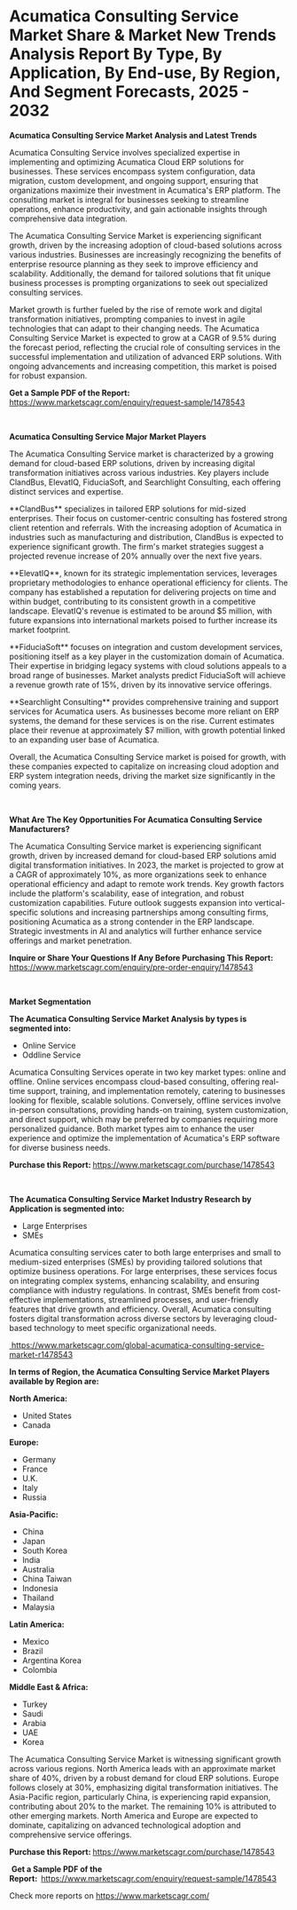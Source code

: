 <p><h1>Acumatica Consulting Service Market Share & Market New Trends Analysis Report By Type, By Application, By End-use, By Region, And Segment Forecasts, 2025 - 2032</h1></p><p><strong>Acumatica Consulting Service Market Analysis and Latest Trends</strong></p>
<p><p>Acumatica Consulting Service involves specialized expertise in implementing and optimizing Acumatica Cloud ERP solutions for businesses. These services encompass system configuration, data migration, custom development, and ongoing support, ensuring that organizations maximize their investment in Acumatica's ERP platform. The consulting market is integral for businesses seeking to streamline operations, enhance productivity, and gain actionable insights through comprehensive data integration.</p><p>The Acumatica Consulting Service Market is experiencing significant growth, driven by the increasing adoption of cloud-based solutions across various industries. Businesses are increasingly recognizing the benefits of enterprise resource planning as they seek to improve efficiency and scalability. Additionally, the demand for tailored solutions that fit unique business processes is prompting organizations to seek out specialized consulting services.</p><p>Market growth is further fueled by the rise of remote work and digital transformation initiatives, prompting companies to invest in agile technologies that can adapt to their changing needs. The Acumatica Consulting Service Market is expected to grow at a CAGR of 9.5% during the forecast period, reflecting the crucial role of consulting services in the successful implementation and utilization of advanced ERP solutions. With ongoing advancements and increasing competition, this market is poised for robust expansion.</p></p>
<p><strong>Get a Sample PDF of the Report:&nbsp;</strong> <a href="https://www.marketscagr.com/enquiry/request-sample/1478543?utm_campaign=3099&utm_medium=2&utm_source=Github&utm_content=ia&utm_term=23032025&utm_id=acumatica-consulting-service">https://www.marketscagr.com/enquiry/request-sample/1478543</a></p>
<p>&nbsp;</p>
<p><strong>Acumatica Consulting Service Major Market Players</strong></p>
<p><p>The Acumatica Consulting Service market is characterized by a growing demand for cloud-based ERP solutions, driven by increasing digital transformation initiatives across various industries. Key players include ClandBus, ElevatIQ, FiduciaSoft, and Searchlight Consulting, each offering distinct services and expertise.</p><p>**ClandBus** specializes in tailored ERP solutions for mid-sized enterprises. Their focus on customer-centric consulting has fostered strong client retention and referrals. With the increasing adoption of Acumatica in industries such as manufacturing and distribution, ClandBus is expected to experience significant growth. The firm's market strategies suggest a projected revenue increase of 20% annually over the next five years.</p><p>**ElevatIQ**, known for its strategic implementation services, leverages proprietary methodologies to enhance operational efficiency for clients. The company has established a reputation for delivering projects on time and within budget, contributing to its consistent growth in a competitive landscape. ElevatIQ's revenue is estimated to be around $5 million, with future expansions into international markets poised to further increase its market footprint.</p><p>**FiduciaSoft** focuses on integration and custom development services, positioning itself as a key player in the customization domain of Acumatica. Their expertise in bridging legacy systems with cloud solutions appeals to a broad range of businesses. Market analysts predict FiduciaSoft will achieve a revenue growth rate of 15%, driven by its innovative service offerings.</p><p>**Searchlight Consulting** provides comprehensive training and support services for Acumatica users. As businesses become more reliant on ERP systems, the demand for these services is on the rise. Current estimates place their revenue at approximately $7 million, with growth potential linked to an expanding user base of Acumatica.</p><p>Overall, the Acumatica Consulting Service market is poised for growth, with these companies expected to capitalize on increasing cloud adoption and ERP system integration needs, driving the market size significantly in the coming years.</p></p>
<p>&nbsp;</p>
<p><strong>What Are The Key Opportunities For Acumatica Consulting Service Manufacturers?</strong></p>
<p><p>The Acumatica Consulting Service market is experiencing significant growth, driven by increased demand for cloud-based ERP solutions amid digital transformation initiatives. In 2023, the market is projected to grow at a CAGR of approximately 10%, as more organizations seek to enhance operational efficiency and adapt to remote work trends. Key growth factors include the platform's scalability, ease of integration, and robust customization capabilities. Future outlook suggests expansion into vertical-specific solutions and increasing partnerships among consulting firms, positioning Acumatica as a strong contender in the ERP landscape. Strategic investments in AI and analytics will further enhance service offerings and market penetration.</p></p>
<p><strong>Inquire or Share Your Questions If Any Before Purchasing This Report:</strong> <a href="https://www.marketscagr.com/enquiry/pre-order-enquiry/1478543?utm_campaign=3099&utm_medium=2&utm_source=Github&utm_content=ia&utm_term=23032025&utm_id=acumatica-consulting-service">https://www.marketscagr.com/enquiry/pre-order-enquiry/1478543</a></p>
<p>&nbsp;</p>
<p><strong>Market Segmentation</strong></p>
<p><strong>The Acumatica Consulting Service Market Analysis by types is segmented into:</strong></p>
<p><ul><li>Online Service</li><li>Oddline Service</li></ul></p>
<p><p>Acumatica Consulting Services operate in two key market types: online and offline. Online services encompass cloud-based consulting, offering real-time support, training, and implementation remotely, catering to businesses looking for flexible, scalable solutions. Conversely, offline services involve in-person consultations, providing hands-on training, system customization, and direct support, which may be preferred by companies requiring more personalized guidance. Both market types aim to enhance the user experience and optimize the implementation of Acumatica's ERP software for diverse business needs.</p></p>
<p><strong>Purchase this Report:&nbsp;</strong><a href="https://www.marketscagr.com/purchase/1478543?utm_campaign=3099&utm_medium=2&utm_source=Github&utm_content=ia&utm_term=23032025&utm_id=acumatica-consulting-service">https://www.marketscagr.com/purchase/1478543</a></p>
<p>&nbsp;</p>
<p><strong>The Acumatica Consulting Service Market Industry Research by Application is segmented into:</strong></p>
<p><ul><li>Large Enterprises</li><li>SMEs</li></ul></p>
<p><p>Acumatica consulting services cater to both large enterprises and small to medium-sized enterprises (SMEs) by providing tailored solutions that optimize business operations. For large enterprises, these services focus on integrating complex systems, enhancing scalability, and ensuring compliance with industry regulations. In contrast, SMEs benefit from cost-effective implementations, streamlined processes, and user-friendly features that drive growth and efficiency. Overall, Acumatica consulting fosters digital transformation across diverse sectors by leveraging cloud-based technology to meet specific organizational needs.</p></p>
<p><a href="https://www.marketscagr.com/global-acumatica-consulting-service-market-r1478543?utm_campaign=3099&utm_medium=2&utm_source=Github&utm_content=ia&utm_term=23032025&utm_id=acumatica-consulting-service">&nbsp;https://www.marketscagr.com/global-acumatica-consulting-service-market-r1478543</a></p>
<p><strong>In terms of Region, the Acumatica Consulting Service Market Players available by Region are:</strong></p>
<p>
    <p> <strong> North America: </strong>
        <ul>
            <li>United States</li>
            <li>Canada</li>
        </ul>
        </p> 
    <p> <strong> Europe: </strong>
        <ul>
            <li>Germany</li>
            <li>France</li>
            <li>U.K.</li>
            <li>Italy</li>
            <li>Russia</li>
        </ul>
        </p> 
    <p> <strong> Asia-Pacific: </strong>
        <ul>
            <li>China</li>
            <li>Japan</li>
            <li>South Korea</li>
            <li>India</li>
            <li>Australia</li>
            <li>China Taiwan</li>
            <li>Indonesia</li>
            <li>Thailand</li>
            <li>Malaysia</li>
        </ul>
        </p> 
    <p> <strong> Latin America: </strong>
        <ul>
            <li>Mexico</li>
            <li>Brazil</li>
            <li>Argentina Korea</li>
            <li>Colombia</li>
        </ul>
        </p> 
    <p> <strong> Middle East & Africa: </strong>
        <ul>
            <li>Turkey</li>
            <li>Saudi</li>
            <li>Arabia</li>
            <li>UAE</li>
            <li>Korea</li>
        </ul>
    </p>
    </p>
<p><p>The Acumatica Consulting Service Market is witnessing significant growth across various regions. North America leads with an approximate market share of 40%, driven by a robust demand for cloud ERP solutions. Europe follows closely at 30%, emphasizing digital transformation initiatives. The Asia-Pacific region, particularly China, is experiencing rapid expansion, contributing about 20% to the market. The remaining 10% is attributed to other emerging markets. North America and Europe are expected to dominate, capitalizing on advanced technological adoption and comprehensive service offerings.</p></p>
<p><strong>Purchase this Report: </strong><a href="https://www.marketscagr.com/purchase/1478543?utm_campaign=3099&utm_medium=2&utm_source=Github&utm_content=ia&utm_term=23032025&utm_id=acumatica-consulting-service">https://www.marketscagr.com/purchase/1478543</a></p>
<p>&nbsp;<strong>Get a Sample PDF of the Report:&nbsp;&nbsp;</strong><a href="https://www.marketscagr.com/enquiry/request-sample/1478543?utm_campaign=3099&utm_medium=2&utm_source=Github&utm_content=ia&utm_term=23032025&utm_id=acumatica-consulting-service">https://www.marketscagr.com/enquiry/request-sample/1478543</a></p>
<p><strong></strong></p>
<p>Check more reports on <a href="https://www.marketscagr.com/?utm_campaign=3099&utm_medium=2&utm_source=Github&utm_content=ia&utm_term=23032025&utm_id=acumatica-consulting-service">https://www.marketscagr.com/</a></p>